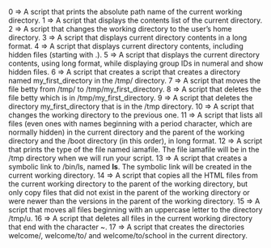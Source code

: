 0 => A script that prints the absolute path name of the current working directory.
1 => A script that displays the contents list of the current directory.
2 => A script that changes the working directory to the user’s home directory.
3 => A script that displays current directory contents in a long format.
4 => A script that displays current directory contents, including hidden files (starting with .).
5 => A script that displays the current directory contents, using long format, while displaying group IDs in numeral and show hidden files.
6 => A script that creates a script that creates a directory named my_first_directory in the /tmp/ directory.
7 => A script that moves the file betty from /tmp/ to /tmp/my_first_directory.
8 => A script that deletes the file betty which is in /tmp/my_first_directory.
9 => A script that deletes the directory my_first_directory that is in the /tmp directory.
10 => A script that changes the working directory to the previous one.
11 => A script that lists all files (even ones with names beginning with a period character, which are normally hidden) in the current directory and the parent of the working directory and the /boot directory (in this order), in long format.
12 => A script that prints the type of the file named iamafile. The file iamafile will be in the /tmp directory when we will run your script.
13 => A script that creates a symbolic link to /bin/ls, named __ls__. The symbolic link will be created in the current working directory.
14 =>  A script that copies all the HTML files from the current working directory to the parent of the working directory, but only copy files that did not exist in the parent of the working directory or were newer than the versions in the parent of the working directory.
15 => A script that moves all files beginning with an uppercase letter to the directory /tmp/u.
16 => A script that deletes all files in the current working directory that end with the character ~.
17 => A script that creates the directories welcome/, welcome/to/ and welcome/to/school in the current directory.
